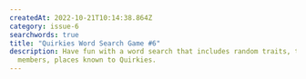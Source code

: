```yaml
---
createdAt: 2022-10-21T10:14:38.864Z
category: issue-6
searchwords: true
title: "Quirkies Word Search Game #6"
description: Have fun with a word search that includes random traits, team
  members, places known to Quirkies.
---
```


